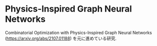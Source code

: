 # Physics-Inspired Graph Neural Networks
Combinatorial Optimization with Physics-Inspired Graph Neural Networks (https://arxiv.org/abs/2107.01188) を元に進めている研究.
